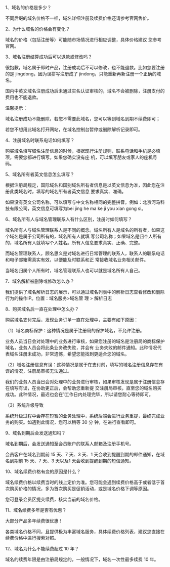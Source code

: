 
1、域名的价格是多少？

不同后缀的域名价格不一样，域名详细注册及续费价格还请参考官网售价。

2、为什么域名的价格会有变化？

域名的价格（包括注册等）可能随市场情况进行相应调整，具体价格建议 您参考官网。

3、域名注册结算成功后可以退款或修改吗？

很抱歉，域名属于即时产品，注册成功后不可以修改，也不能退款。比如您要注册的是 jingdong，因为误拼写注册成了 jindong，只能重新再新注册一个正确的域名。

国内中英文域名注册成功后未通过实名认证审核的，域名不会被删除，注册支付的费用也不能退款。

温馨提示：

域名注册成功不能删除，若您不需要此域名，您可以等到域名到期不续费即可；

若您不想用此域名打开网站，在域名控制台暂停或删除解析记录即可。

4、注册域名时联系电话如何填写？

购买域名填写域名注册信息的时候，根据现行注册规则，联系电话和手机是必填项，需要您都进行填写。如果您确实没有座 机，可以填写朋友或家人的座机号码。

5、域名所有者英文信息怎么填写？

根据注册局规定，国际域名和国别域名所有者信息是以英文信息为准，因此您在注册此类域名时，填写的域名所有者英文信息 要求真实、准确。

如果没有英文公司名称，可以填写与中文名称相同的完整拼音。例如：北京河马科技有限公司，英文信息可填写为bei jing he ma ke ji you xian gong si。

6、域名所有人与域名管理联系人有什么区别，注册时如何填写？

域名所有人与域名管理联系人是不同的概念。域名所有人是域名的所有者，如果这个域名是属于公司所有的，域名所有人就填 写公司名称；如果域名是归个人所有的，域名所有人就填写个人姓名。所有人信息要求真实、正确、完整。

而域名管理联系人，顾名思义是对域名进行日常管理的联系人，联系人的联系电话和电子邮箱需真实有效，以便能及时联系和正 常接收域名业务相关邮件。

当域名归属个人所有时，域名管理联系人也可以就是域名所有人自己。

7、域名解析被删除或修改怎么办？

我们提供了域名解析日志的展示，可以通过域名列表中的解析日志查看修改和删除行为的操作IP。位置：域名服务>域名管 理 > 解析日志

8、购买域名后一直在处理中怎么办？

购买域名支付完后，发现业务订单一直在处理中，主要有如下原因：

（1）域名商标保护：这种情况是属于注册局的保护域名，不允许注册。

业务人员当日会对处理中的业务进行审核，如果您注册的域名是注册局的商标保护域名，业务人员会将此条业务改失败，并会有 业务失败的邮件通知。此种情况代表域名注册未成功，非常遗憾，希望您能找到更适合您的域名。

（2）域名注册信息有误：这种情况是属于在支付前，填写的域名注册信息存在有误的情况，注册局审核无法通过。

我们的业务人员当日会对处理中的业务进行审核，如果审核发现是属于注册信息存在填写有误，在协助更正后，会帮助您重新提 交注册局审核，直至您的域名购买成功。此种情况，最迟也会在1工作日内处理完毕，所以请您耐心等待即可。

（3）系统升级导致

系统升级过程中会存在短暂的业务处理中，系统后端会进行业务重提，最终完成业务的购买。如遇到此情况，您可以稍等 30 分 钟，在进行查看即可。

9、域名到期后会发送通知吗？

域名到期后，会发送通知至会员账户的联系人邮箱及注册手机号。

会员客户在域名到期前 15 天、7 天、3 天、1 天会收到提醒到期的邮件通知，在域名到期前 15 天、7 天、3 天以及1 天会收到提醒到期的短信通知。

10、域名续费价格有变的原因是什么？

域名续费价格以续费当时的线上定价为准。您可能会遇到续费价格高于或者低于首次购买价格的情况，多为首次购买是促销活动，或是域名价格下调等原因。

您可登录会员区提交续费，核实当前的域名价格。

11、域名续费多年是否有优惠？

大部分产品多年续费很优惠！

各类域名价格不同，且提供极为丰富域名服务，具体续费价格列表，建议您直接在续费价格中进行搜索对照。

12、域名为什么不能续费超过 10 年？

域名的续费年限是由注册局规定的，一般情况下，域名一次性最多续费 10 年。

